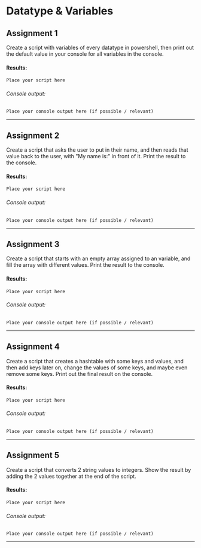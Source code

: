 # Datatype & Variables
## Assignment 1
Create a script with variables of every datatype in powershell, then print out the default value in your console for all variables in the console.
#### Results:
```
Place your script here
```
###### Console output:
```
Place your console output here (if possible / relevant)
```
______

## Assignment 2
Create a script that asks the user to put in their name, and then reads that value back to the user, with "My name is:" in front of it. Print the result to the console.
#### Results:
```
Place your script here
```
###### Console output:
```
Place your console output here (if possible / relevant)
```
______

## Assignment 3
Create a script that starts with an empty array assigned to an variable, and fill the array with different values. Print the result to the console.
#### Results:
```
Place your script here
```
###### Console output:
```
Place your console output here (if possible / relevant)
```
______

## Assignment 4
Create a script that creates a hashtable with some keys and values, and then add keys later on, change the values of some keys, and maybe even remove some keys. Print out the final result on the console.
#### Results:
```
Place your script here
```
###### Console output:
```
Place your console output here (if possible / relevant)
```
______

## Assignment 5
Create a script that converts 2 string values to integers. Show the result by adding the 2 values together at the end of the script.
#### Results:
```
Place your script here
```
###### Console output:
```
Place your console output here (if possible / relevant)
```
______